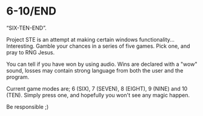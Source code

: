 # 6-10/END
“SIX-TEN-END”.

Project STE is an attempt at making certain windows functionality...
Interesting.
Gamble your chances in a series of five games. Pick one, and pray to RNG Jesus.

You can tell if you have won by using audio. Wins are declared with a "wow" sound, losses may contain strong language from both the user and the program.

Current game modes are;
6 (SIX), 7 (SEVEN), 8 (EIGHT), 9 (NINE) and 10 (TEN).
Simply press one, and hopefully you won't see any magic happen.

Be responsible ;)
